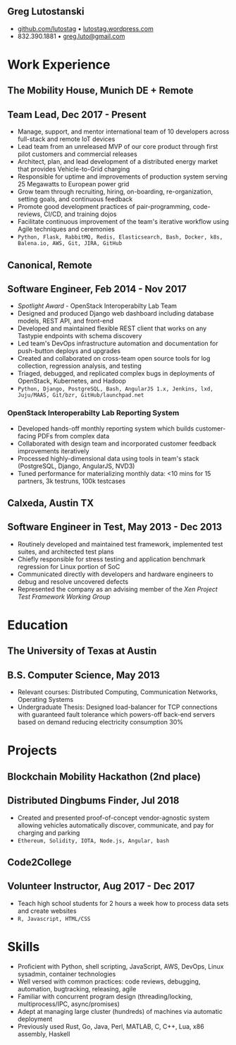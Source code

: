 ## Greg Lutostanski
* [github.com/lutostag](https://github.com/lutostag) &bull; [lutostag.wordpress.com](https://lutostag.wordpress.com)
* 832.390.1881 &bull; [greg.luto@gmail.com](mailto:greg.luto@gmail.com)

# Work Experience
## The Mobility House, Munich DE + Remote
## Team Lead, Dec 2017 - Present
* Manage, support, and mentor international team of 10 developers across full-stack and remote IoT devices
* Lead team from an unreleased MVP of our core product through first pilot customers and commercial releases
* Architect, plan, and lead development of a distributed energy market that provides Vehicle-to-Grid charging
* Responsible for uptime and improvements of production system serving 25 Megawatts to European power grid
* Grow team through recruiting, hiring, on-boarding, re-organization, setting goals, and continuous feedback
* Promote good development practices of pair-programming, code-reviews, CI/CD, and training dojos
* Facilitate continuous improvement of the team's iterative workflow using Agile techniques and ceremonies
* `Python, Flask, RabbitMQ, Redis, Elasticsearch, Bash, Docker, k8s, Balena.io, AWS, Git, JIRA, GitHub`

## Canonical, Remote
## Software Engineer, Feb 2014 - Nov 2017
* *Spotlight Award* - OpenStack Interoperabilty Lab Team
* Designed and produced Django web dashboard including database models, REST API, and front-end
* Developed and maintained flexible REST client that works on any Tastypie endpoints with schema discovery
* Led team's DevOps infrastructure automation and documentation for push-button deploys and upgrades
* Created and collaborated on cross-team open source tools for log collection, regression analysis, and testing
* Triaged, debugged, and replicated complex bugs in deployments of OpenStack, Kubernetes, and Hadoop
* `Python, Django, PostgreSQL, Bash, AngularJS 1.x, Jenkins, lxd, Juju/MAAS, Git/bzr, GitHub/launchpad.net`

### OpenStack Interoperabilty Lab Reporting System
* Developed hands-off monthly reporting system which builds customer-facing PDFs from complex data
* Collaborated with design team and incorporated customer feedback improvements iteratively
* Processed highly-dimensional data using tools in team's stack (PostgreSQL, Django, AngularJS, NVD3)
* Tuned performance for materializing monthly data: <10 mins for 15 partners, 3k testruns, 100k testcases

## Calxeda, Austin TX
## Software Engineer in Test, May 2013 - Dec 2013
* Routinely developed and maintained test framework, implemented test suites, and architected test plans
* Chiefly responsible for stress testing and application benchmark regression for Linux portion of SoC
* Communicated directly with developers and hardware engineers to debug and resolve uncovered defects
* Represented the company as an advising member of the *Xen Project Test Framework Working Group*

# Education
## The University of Texas at Austin
## B.S. Computer Science, May 2013
* Relevant courses: Distributed Computing, Communication Networks, Operating Systems
* Undergraduate Thesis: Designed load-balancer for TCP connections with guaranteed fault tolerance which powers-off back-end servers based on demand reducing electricity consumption 30%

# Projects
## Blockchain Mobility Hackathon (2nd place)
## Distributed Dingbums Finder, Jul 2018
* Created and presented proof-of-concept vendor-agnostic system allowing vehicles automatically discover, communicate, and pay for charging and parking
* `Ethereum, Solidity, IOTA, Node.js, Angular, bash`

## Code2College
## Volunteer Instructor, Aug 2017 - Dec 2017
* Teach high school students for 2 hours a week how to process data sets and create websites
* `R, Javascript, HTML/CSS`

# Skills
* Proficient with Python, shell scripting, JavaScript, AWS, DevOps, Linux sysadmin, container technologies
* Well versed with common practices: code reviews, debugging, automation, bugtracking, releasing, agile
* Familiar with concurrent program design (threading/locking, multiprocess/IPC, async/promises)
* Adept at managing large cluster (hundreds) of machines via automatic deployment
* Previously used Rust, Go, Java, Perl, MATLAB, C, C++, Lua, x86 assembly, Haskell
